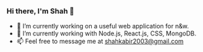 ### Hi there, I'm Shah 👋

- 🔭 I’m currently working on a useful web application for n&w.
- 🌱 I’m currently working with Node.js, React.js, CSS, MongoDB.
- 📫 Feel free to message me at shahkabir2003@gmail.com
